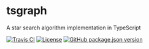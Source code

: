 # tsgraph

A star search algorithm implementation in TypeScript

[![Travis CI](https://img.shields.io/travis/com/kei-g/tsgraph?logo=travis&style=plastic)](https://www.travis-ci.com/github/kei-g/tsgraph)
[![License](https://img.shields.io/github/license/kei-g/tsgraph?style=plastic)](https://opensource.org/licenses/BSD-3-Clause)
[![GitHub package.json version](https://img.shields.io/github/package-json/v/kei-g/tsgraph?style=plastic)](https://github.com/kei-g/tsgraph)
